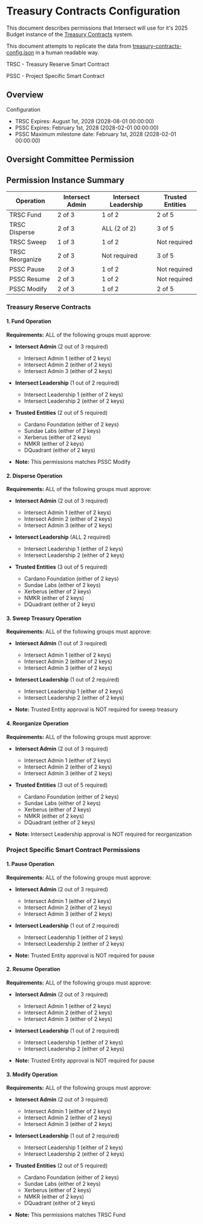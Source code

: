 # Treasury Contracts Configuration

This document describes permissions that Intersect will use for it's 2025 Budget instance of the [Treasury Contracts](https://github.com/SundaeSwap-finance/treasury-contracts) system.

This document attempts to replicate the data from [treasury-contracts-config.json](./treasury-contracts-config.json) in a human readable way.

TRSC - Treasury Reserve Smart Contract

PSSC - Project Specific Smart Contract

## Overview

Configuration
- TRSC Expires: August 1st, 2028 (2028-08-01 00:00:00)
- PSSC Expires: February 1st, 2028 (2028-02-01 00:00:00)
- PSSC Maximum milestone date: February 1st, 2028 (2028-02-01 00:00:00)

## Oversight Committee Permission

## Permission Instance Summary

| Operation       | Intersect Admin | Intersect Leadership | Trusted Entities |
|-----------------|-----------------|----------------------|------------------|
| TRSC Fund       | 2 of 3          | 1 of 2               | 2 of 5           |
| TRSC Disperse   | 2 of 3          | ALL (2 of 2)         | 3 of 5           |
| TRSC Sweep      | 1 of 3          | 1 of 2               | Not required     |
| TRSC Reorganize | 2 of 3          | Not required         | 3 of 5           |
| PSSC Pause      | 2 of 3          | 1 of 2               | Not required     |
| PSSC Resume     | 2 of 3          | 1 of 2               | Not required     |
| PSSC Modify     | 2 of 3          | 1 of 2               | 2 of 5           |

### Treasury Reserve Contracts

#### 1. Fund Operation

**Requirements:** ALL of the following groups must approve:

- **Intersect Admin** (2 out of 3 required)
  - Intersect Admin 1 (either of 2 keys)
  - Intersect Admin 2 (either of 2 keys)
  - Intersect Admin 3 (either of 2 keys)

- **Intersect Leadership** (1 out of 2 required)
  - Intersect Leadership 1 (either of 2 keys)
  - Intersect Leadership 2 (either of 2 keys)

- **Trusted Entities** (2 out of 5 required)
  - Cardano Foundation (either of 2 keys)
  - Sundae Labs (either of 2 keys)
  - Xerberus (either of 2 keys)
  - NMKR (either of 2 keys)
  - DQuadrant (either of 2 keys)

- **Note:** This permissions matches PSSC Modify

#### 2. Disperse Operation

**Requirements:** ALL of the following groups must approve:

- **Intersect Admin** (2 out of 3 required)
  - Intersect Admin 1 (either of 2 keys)
  - Intersect Admin 2 (either of 2 keys)
  - Intersect Admin 3 (either of 2 keys)

- **Intersect Leadership** (ALL 2 required)
  - Intersect Leadership 1 (either of 2 keys)
  - Intersect Leadership 2 (either of 2 keys)

- **Trusted Entities** (3 out of 5 required)
  - Cardano Foundation (either of 2 keys)
  - Sundae Labs (either of 2 keys)
  - Xerberus (either of 2 keys)
  - NMKR (either of 2 keys)
  - DQuadrant (either of 2 keys)

#### 3. Sweep Treasury Operation

**Requirements:** ALL of the following groups must approve:

- **Intersect Admin** (1 out of 3 required)
  - Intersect Admin 1 (either of 2 keys)
  - Intersect Admin 2 (either of 2 keys)
  - Intersect Admin 3 (either of 2 keys)

- **Intersect Leadership** (1 out of 2 required)
  - Intersect Leadership 1 (either of 2 keys)
  - Intersect Leadership 2 (either of 2 keys)

- **Note:** Trusted Entity approval is NOT required for sweep treasury

#### 4. Reorganize Operation

**Requirements:** ALL of the following groups must approve:

- **Intersect Admin** (2 out of 3 required)
  - Intersect Admin 1 (either of 2 keys)
  - Intersect Admin 2 (either of 2 keys)
  - Intersect Admin 3 (either of 2 keys)

- **Trusted Entities** (3 out of 5 required)
  - Cardano Foundation (either of 2 keys)
  - Sundae Labs (either of 2 keys)
  - Xerberus (either of 2 keys)
  - NMKR (either of 2 keys)
  - DQuadrant (either of 2 keys)

- **Note:** Intersect Leadership approval is NOT required for reorganization

### Project Specific Smart Contract Permissions

#### 1. Pause Operation

**Requirements:** ALL of the following groups must approve:

- **Intersect Admin** (2 out of 3 required)
  - Intersect Admin 1 (either of 2 keys)
  - Intersect Admin 2 (either of 2 keys)
  - Intersect Admin 3 (either of 2 keys)

- **Intersect Leadership** (1 out of 2 required)
  - Intersect Leadership 1 (either of 2 keys)
  - Intersect Leadership 2 (either of 2 keys)

- **Note:** Trusted Entity approval is NOT required for pause

#### 2. Resume Operation

**Requirements:** ALL of the following groups must approve:

- **Intersect Admin** (2 out of 3 required)
  - Intersect Admin 1 (either of 2 keys)
  - Intersect Admin 2 (either of 2 keys)
  - Intersect Admin 3 (either of 2 keys)

- **Intersect Leadership** (1 out of 2 required)
  - Intersect Leadership 1 (either of 2 keys)
  - Intersect Leadership 2 (either of 2 keys)

- **Note:** Trusted Entity approval is NOT required for pause

#### 3. Modify Operation

**Requirements:** ALL of the following groups must approve:

- **Intersect Admin** (2 out of 3 required)
  - Intersect Admin 1 (either of 2 keys)
  - Intersect Admin 2 (either of 2 keys)
  - Intersect Admin 3 (either of 2 keys)

- **Intersect Leadership** (1 out of 2 required)
  - Intersect Leadership 1 (either of 2 keys)
  - Intersect Leadership 2 (either of 2 keys)

- **Trusted Entities** (2 out of 5 required)
  - Cardano Foundation (either of 2 keys)
  - Sundae Labs (either of 2 keys)
  - Xerberus (either of 2 keys)
  - NMKR (either of 2 keys)
  - DQuadrant (either of 2 keys)

- **Note:** This permissions matches TRSC Fund
